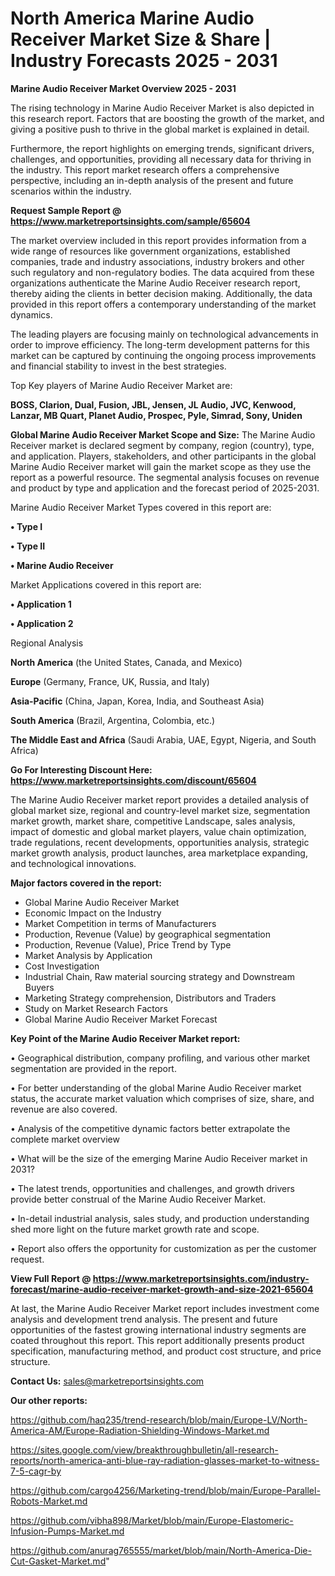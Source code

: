 # North America Marine Audio Receiver Market Size & Share | Industry Forecasts 2025 - 2031

<Strong> Marine Audio Receiver Market Overview 2025 - 2031</strong>

The rising technology in Marine Audio Receiver Market is also depicted in this research report. Factors that are boosting the growth of the market, and giving a positive push to thrive in the global market is explained in detail.

Furthermore, the report highlights on emerging trends, significant drivers, challenges, and opportunities, providing all necessary data for thriving in the industry. This report market research offers a comprehensive perspective, including an in-depth analysis of the present and future scenarios within the industry.

<strong>Request Sample Report @ <a href=https://www.marketreportsinsights.com/sample/65604>https://www.marketreportsinsights.com/sample/65604</a></strong>

The market overview included in this report provides information from a wide range of resources like government organizations, established companies, trade and industry associations, industry brokers and other such regulatory and non-regulatory bodies. The data acquired from these organizations authenticate the Marine Audio Receiver research report, thereby aiding the clients in better decision making. Additionally, the data provided in this report offers a contemporary understanding of the market dynamics.

The leading players are focusing mainly on technological advancements in order to improve efficiency. The long-term development patterns for this market can be captured by continuing the ongoing process improvements and financial stability to invest in the best strategies.

Top Key players of Marine Audio Receiver Market are:

<strong>BOSS, Clarion, Dual, Fusion, JBL, Jensen, JL Audio, JVC, Kenwood, Lanzar, MB Quart, Planet Audio, Prospec, Pyle, Simrad, Sony, Uniden</strong>

<strong><b>Global Marine Audio Receiver Market Scope and Size:</b></strong>
The Marine Audio Receiver market is declared segment by company, region (country), type, and application. Players, stakeholders, and other participants in the global Marine Audio Receiver market will gain the market scope as they use the report as a powerful resource. The segmental analysis focuses on revenue and product by type and application and the forecast period of 2025-2031.

Marine Audio Receiver Market Types covered in this report are:

<strong>• Type I

• Type II

• Marine Audio Receiver</strong>

Market Applications covered in this report are:

<strong>• Application 1

• Application 2</strong> 

Regional Analysis

<strong>North America</strong> (the United States, Canada, and Mexico)

<strong>Europe</strong> (Germany, France, UK, Russia, and Italy)

<strong>Asia-Pacific</strong> (China, Japan, Korea, India, and Southeast Asia)

<strong>South America</strong> (Brazil, Argentina, Colombia, etc.)

<strong>The Middle East and Africa</strong> (Saudi Arabia, UAE, Egypt, Nigeria, and South Africa)

<strong>Go For Interesting Discount Here: <a href=https://www.marketreportsinsights.com/discount/65604>https://www.marketreportsinsights.com/discount/65604</a></strong>

The Marine Audio Receiver market report provides a detailed analysis of global market size, regional and country-level market size, segmentation market growth, market share, competitive Landscape, sales analysis, impact of domestic and global market players, value chain optimization, trade regulations, recent developments, opportunities analysis, strategic market growth analysis, product launches, area marketplace expanding, and technological innovations.

<strong><b>Major factors covered in the report:</b></strong>
<ul>
  <li>Global Marine Audio Receiver Market </li>
  <li>Economic Impact on the Industry</li>
  <li>Market Competition in terms of Manufacturers</li>
  <li>Production, Revenue (Value) by geographical segmentation</li>
  <li>Production, Revenue (Value), Price Trend by Type</li>
  <li>Market Analysis by Application</li>
  <li>Cost Investigation</li>
  <li>Industrial Chain, Raw material sourcing strategy and Downstream Buyers</li>
  <li>Marketing Strategy comprehension, Distributors and Traders</li>
  <li>Study on Market Research Factors</li>
  <li>Global Marine Audio Receiver Market Forecast</li>
</ul>

<strong><b>Key Point of the Marine Audio Receiver Market report:</b></strong>

• Geographical distribution, company profiling, and various other market segmentation are provided in the report.

• For better understanding of the global Marine Audio Receiver market status, the accurate market valuation which comprises of size, share, and revenue are also covered.

• Analysis of the competitive dynamic factors better extrapolate the complete market overview

• What will be the size of the emerging Marine Audio Receiver market in 2031?

• The latest trends, opportunities and challenges, and growth drivers provide better construal of the Marine Audio Receiver Market.

• In-detail industrial analysis, sales study, and production understanding shed more light on the future market growth rate and scope.

• Report also offers the opportunity for customization as per the customer request.

<strong><b>View Full Report @ <a href=https://www.marketreportsinsights.com/industry-forecast/marine-audio-receiver-market-growth-and-size-2021-65604>https://www.marketreportsinsights.com/industry-forecast/marine-audio-receiver-market-growth-and-size-2021-65604</a></b></strong>


At last, the Marine Audio Receiver Market report includes investment come analysis and development trend analysis. The present and future opportunities of the fastest growing international industry segments are coated throughout this report. This report additionally presents product specification, manufacturing method, and product cost structure, and price structure.

<strong>Contact Us:</strong>
sales@marketreportsinsights.com

<strong>Our other reports:</strong>

<a href=https://github.com/haq235/trend-research/blob/main/Europe-LV/North-America-AM/Europe-Radiation-Shielding-Windows-Market.md>https://github.com/haq235/trend-research/blob/main/Europe-LV/North-America-AM/Europe-Radiation-Shielding-Windows-Market.md</a>

<a href=https://sites.google.com/view/breakthroughbulletin/all-research-reports/north-america-anti-blue-ray-radiation-glasses-market-to-witness-7-5-cagr-by>https://sites.google.com/view/breakthroughbulletin/all-research-reports/north-america-anti-blue-ray-radiation-glasses-market-to-witness-7-5-cagr-by</a>

<a href=https://github.com/cargo4256/Marketing-trend/blob/main/Europe-Parallel-Robots-Market.md>https://github.com/cargo4256/Marketing-trend/blob/main/Europe-Parallel-Robots-Market.md</a>

<a href=https://github.com/vibha898/Market/blob/main/Europe-Elastomeric-Infusion-Pumps-Market.md>https://github.com/vibha898/Market/blob/main/Europe-Elastomeric-Infusion-Pumps-Market.md</a>

<a href=https://github.com/anurag765555/market/blob/main/North-America-Die-Cut-Gasket-Market.md>https://github.com/anurag765555/market/blob/main/North-America-Die-Cut-Gasket-Market.md</a>"
